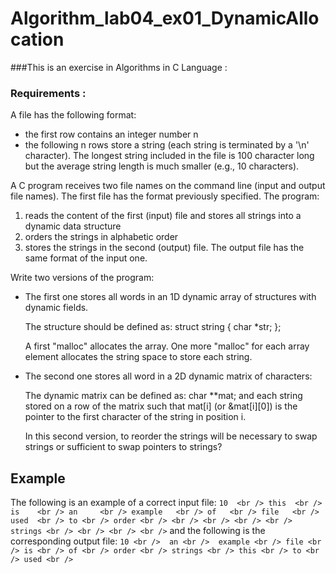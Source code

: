# Algorithm_lab04_ex01_DynamicAllocation
###This is an exercise in Algorithms in C Language :

### Requirements :
A file has the following format:
- the first row contains an integer number n
- the following n rows store a string (each string is terminated
  by a '\n' character).
The longest string included in the file is 100 character long but
the average string length is much smaller (e.g., 10 characters).

A C program receives two file names on the command line (input and
output file names).
The first file has the format previously specified.
The program:
1) reads the content of the first (input) file and stores all strings
   into a dynamic data structure
2) orders the strings in alphabetic order
3) stores the strings in the second (output) file.
   The output file has the same format of the input one.

Write two versions of the program:

- The first one stores all words in an 1D dynamic array of structures
  with dynamic fields.

  The structure should be defined as:
  struct string {
    char *str;
  };

  A first "malloc" allocates the array.
  One more "malloc" for each array element allocates the string space
  to store each string.

- The second one stores all word in a 2D dynamic matrix of characters:

  The dynamic matrix can be defined as:
  char **mat;
  and each string stored on a row of the matrix such that
  mat[i] (or &mat[i][0])
  is the pointer to the first character of the string in position i.

  In this second version, to reorder the strings will be necessary to
  swap strings or sufficient to swap pointers to strings?

Example
-------

The following is an example of a correct input file:
`
10  <br />
this  <br />
is    <br />
an     <br />
example   <br />
of   <br />
file   <br />
used  <br />
to <br />
order <br /> <br /> <br /> <br /> <br />
strings <br /> <br /> <br /> <br />
`
and the following is the corresponding output file:
`
10 <br /> 
an <br /> 
example <br />
file <br />
is <br />
of <br />
order <br />
strings <br />
this <br />
to <br />
used <br />
`
